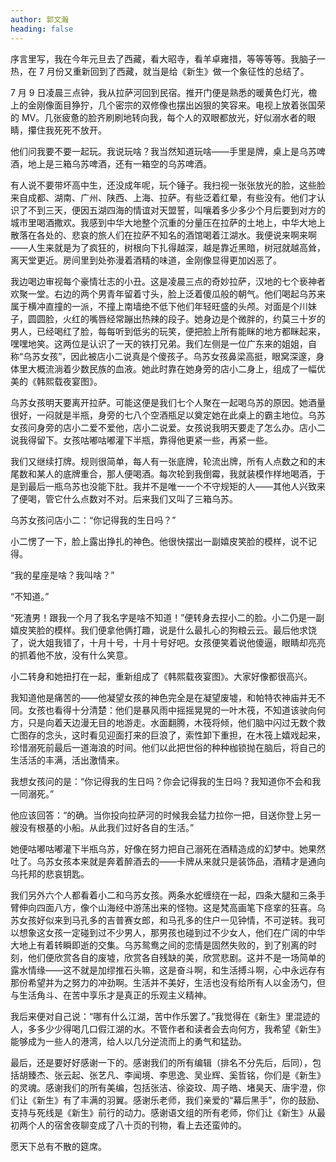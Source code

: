 ```yaml
---
author: 郭文瀚
heading: false
---
```


序言里写，我在今年元旦去了西藏，看大昭寺，看羊卓雍措，等等等等。我脑子一热，在 7 月份又重新回到了西藏，就当是给《新生》做一个象征性的总结了。

7 月 9 日凌晨三点钟，我从拉萨河回到民宿。推开门便是熟悉的暖黄色灯光，檐上的金刚像面目狰狞，几个密宗的双修像也摆出凶狠的笑容来。电视上放着张国荣的 MV。几张疲惫的脸齐刷刷地转向我，每个人的双眼都放光，好似溺水者的眼睛，攥住我死死不放开。

他们问我要不要一起玩。我说玩啥？我当然知道玩啥——手里是牌，桌上是乌苏啤酒，地上是三箱乌苏啤酒，还有一箱空的乌苏啤酒。

有人说不要带坏高中生，还没成年呢，玩个锤子。我扫视一张张放光的脸，这些脸来自成都、湖南、广州、陕西、上海、拉萨。有些泛着红晕，有些没有。他们才认识了不到三天，便因五湖四海的情谊对天盟誓，叫嚷着多少多少个月后要到对方的城市里喝酒撒欢。我感到中华大地整个沉重的分量压在拉萨的土地上，中华大地上散落在各处的、悲哀的旅人们在拉萨不知名的酒馆喝着江湖水。我便说来啊来啊——人生来就是为了疯狂的，树根向下扎得越深，越是靠近黑暗，树冠就越高耸，离天堂更近。房间里到处弥漫着酒精的味道，金刚像显得更加凶恶了。

我边喝边审视每个豪情壮志的小丑。这是凌晨三点的奇妙拉萨，汉地的七个亵神者欢聚一堂。右边的两个男青年留着寸头，脸上泛着傻瓜般的朝气。他们喝起乌苏来属于横冲直撞的一派，不撞上南墙绝不低下他们年轻旺盛的头颅。对面是个川妹子，圆圆脸，火红的嘴唇经常蹦出热辣的段子。她身边是个微胖的，约莫三十岁的男人，已经喝红了脸，每每听到低劣的玩笑，便把脸上所有能眯的地方都眯起来，嘿嘿地笑。这两位是认识了一天的铁打兄弟。我们左侧是一位广东来的姐姐，自称“乌苏女孩”，因此被店小二说真是个傻孩子。乌苏女孩鼻梁高挺，眼窝深邃，身体里大概流淌着少数民族的血液。她此时靠在她身旁的店小二身上，组成了一幅优美的《韩熙载夜宴图》。

乌苏女孩明天要离开拉萨。可能这便是我们七个人聚在一起喝乌苏的原因。她酒量很好，一闷就是半瓶，身旁的七八个空酒瓶足以奠定她在此桌上的霸主地位。乌苏女孩问身旁的店小二爱不爱他，店小二说爱。女孩说我明天要走了怎么办。店小二说我得留下。女孩咕嘟咕嘟灌下半瓶，靠得他更紧一些，再紧一些。

我们又继续打牌。规则很简单，每人有一张底牌，轮流出牌，所有人点数之和的末尾数和某人的底牌重合，那人便喝酒。每次轮到我倒霉，我就装模作样地喝酒，于是到最后一瓶乌苏也没能下肚。我并不是唯一一个不守规矩的人——其他人兴致来了便喝，管它什么点数对不对。后来我们又叫了三箱乌苏。

乌苏女孩问店小二：“你记得我的生日吗？”

小二愣了一下，脸上露出挣扎的神色。他很快摆出一副嬉皮笑脸的模样，说不记得。

“我的星座是啥？我叫啥？”

“不知道。”

“死渣男！跟我一个月了我名字是啥不知道！”便转身去捏小二的脸。小二仍是一副嬉皮笑脸的模样。我们便拿他俩打趣，说是什么最扎心的狗粮云云。最后他求饶了，说大姐我错了，十月十号，十月十号好吧。女孩便笑着说他傻逼，眼睛却亮亮的抓着他不放，没有什么笑意。

小二转身和她扭打在一起，重新组成了《韩熙载夜宴图》。大家好像都很高兴。

我知道他是痛苦的——他凝望女孩的神色完全是在凝望废墟，和帕特农神庙并无不同。女孩也看得十分清楚：他们是暴风雨中摇摇晃晃的一叶木筏，不知道该驶向何方，只是向着天边漫无目的地游走。水面翻腾，木筏将倾，他们脑中闪过无数个救亡图存的念头，这时看见迎面打来的巨浪了，索性卸下重担，在木筏上嬉戏起来，珍惜溺死前最后一道海浪的时间。他们以此把世俗的种种枷锁抛在脑后，将自己的生活活的丰满，活出激情来。

我想女孩问的是：“你记得我的生日吗？你会记得我的生日吗？我知道你不会和我一同溺死。”

他应该回答：“的确。当你投向拉萨河的时候我会猛力拉你一把，目送你登上另一艘没有根基的小船。从此我们过好各自的生活。”

她便咕嘟咕嘟灌下半瓶乌苏，好像在努力把自己溺死在酒精造成的幻梦中。她果然吐了。乌苏女孩本来就是奔着醉酒去的——卡牌从来就只是装饰品，酒精才是通向乌托邦的悲哀钥匙。

我们另外六个人都看着小二和乌苏女孩。两条水蛇缠绕在一起，四条大腿和三条手臂伸向四面八方，像个山海经中游荡出来的怪物。这是梵高画笔下痉挛的狂喜。乌苏女孩好似来到马孔多的吉普赛女郎，和马孔多的住户一见钟情，不可逆转。我可以想象这女孩一定碰到过不少男人，那男孩也碰到过不少女人，他们在广阔的中华大地上有着转瞬即逝的交集。乌苏鸳鸯之间的恋情是固然失败的，到了别离的时刻，他们便欣赏各自的废墟，欣赏各自残缺的美，欣赏悲剧。这并不是一场简单的露水情缘——这不就是加缪推石头嘛，这是奋斗啊，和生活搏斗啊，心中永远存有那份希望并为之努力的冲劲啊。生活并不美好，生活也没有给所有人以金汤勺，但与生活角斗、在苦中享乐才是真正的乐观主义精神。

我后来便对自己说：“哪有什么江湖，苦中作乐罢了。”我觉得在《新生》里混迹的人，多多少少得喝几口假江湖的水。不管作者和读者会去向何方，我希望《新生》能够成为一些人的港湾，给人以几分逆流而上的勇气和猛劲。

最后，还是要好好感谢一下的。感谢我们的所有编辑（排名不分先后，后同），包括胡臻杰、张云起、张艺凡、李闻境、李思逸、吴业辉、奚哲铭，你们是《新生》的灵魂。感谢我们的所有美编，包括张洁、徐姿玟、周子皓、堵昊天、唐宇澄，你们让《新生》有了丰满的羽翼。感谢乐老师，我们亲爱的“幕后黑手”，你的鼓励、支持与死线是《新生》前行的动力。感谢语文组的所有老师，你们让《新生》从最初两个人的宿舍夜聊变成了八十页的刊物，看上去还蛮帅的。

愿天下总有不散的筵席。
